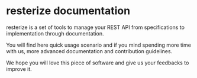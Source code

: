 # resterize documentation

resterize is a set of tools to manage your REST API from specifications to implementation through documentation.

You will find here quick usage scenario and if you mind spending more time with us, more advanced documentation and contribution guidelines.

We hope you will love this piece of software and give us your feedbacks to improve it.
